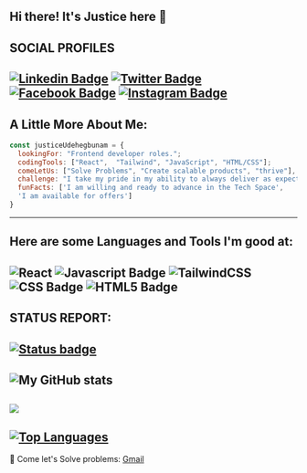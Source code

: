 ## Hi there! It's Justice here 👋

## SOCIAL PROFILES

## [![Linkedin Badge](https://img.shields.io/badge/LinkedIn-0077B5?style=for-the-badge&logo=linkedin&logoColor=white)](https://www.linkedin.com/in/justice-udehegbunam/) [![Twitter Badge](https://img.shields.io/badge/Twitter-1DA1F2?style=for-the-badge&logo=twitter&logoColor=white)](https://twitter.com/FavouredJustice) [![Facebook Badge](https://img.shields.io/badge/Facebook-1877F2?style=for-the-badge&logo=facebook&logoColor=white)](https://web.facebook.com/profile.php?id=100090884624625) [![Instagram Badge](https://img.shields.io/badge/Instagram-E4405F?style=for-the-badge&logo=instagram&logoColor=white)](https://www.instagram.com/justicefavour31/)

## A Little More About Me:

```javascript
const justiceUdehegbunam = {
  lookingFor: "Frontend developer roles.";
  codingTools: ["React",  "Tailwind", "JavaScript", "HTML/CSS"];
  comeLetUs: ["Solve Problems", "Create scalable products", "thrive"],
  challenge: "I take my pride in my ability to always deliver as expected and to always be timely",
  funFacts: ['I am willing and ready to advance in the Tech Space',
  'I am available for offers']
}
```

---

## Here are some Languages and Tools I'm good at:

## ![React](https://img.shields.io/badge/react-%2320232a.svg?style=for-the-badge&logo=react&logoColor=%2361DAFB) ![Javascript Badge](https://img.shields.io/badge/JavaScript-F7DF1E?style=for-the-badge&logo=javascript&logoColor=black) ![TailwindCSS](https://img.shields.io/badge/tailwindcss-%2338B2AC.svg?style=for-the-badge&logo=tailwind-css&logoColor=white) ![CSS Badge](https://img.shields.io/badge/CSS3-1572B6?style=for-the-badge&logo=css3&logoColor=white) ![HTML5 Badge](https://img.shields.io/badge/HTML5-E34F26?style=for-the-badge&logo=html5&logoColor=white)

## STATUS REPORT:

## [![Status badge](https://img.shields.io/badge/HIRING_STATUS-AVAILABLE-green.svg)](https://shields.io/)

## ![My GitHub stats](https://github-readme-stats.vercel.app/api?username=Justice-Udehegbunam&show_icons=true&theme=dark_private=true&title_color=0891b2&text_color=ffffff&icon_color=0891b2&bg_color=1c1917&hide_border=true&show_icons=true)

## <a href="http://www.github.com/Justice-Udehegbunam"><img src="https://github-readme-streak-stats.herokuapp.com/?user=Justice-Udehegbunam&stroke=ffffff&background=1c1917&ring=0891b2&fire=0891b2&currStreakNum=ffffff&currStreakLabel=0891b2&sideNums=ffffff&sideLabels=ffffff&dates=ffffff&hide_border=true" /></a>

## <a href="https://github.com/Justice-Udehegbunam" align="left"><img src="https://github-readme-stats.vercel.app/api/top-langs/?username=Justice-Udehegbunam&langs_count=10&title_color=0891b2&text_color=ffffff&icon_color=0891b2&bg_color=1c1917&hide_border=true&locale=en&custom_title=Top%20Languages" alt="Top Languages" /></a>

💬 Come let's Solve problems: [Gmail](justicefavour491@gmail.com)
